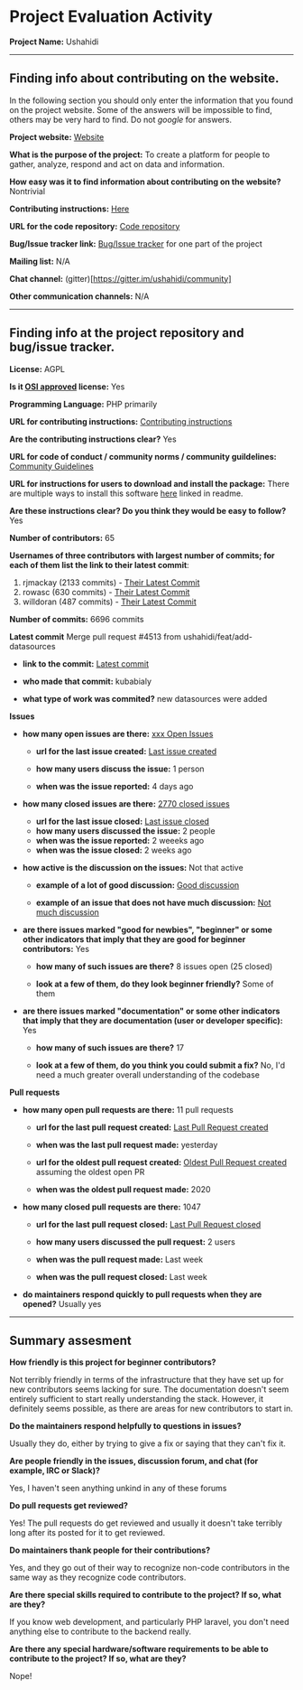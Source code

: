 # Project Evaluation Activity



__Project Name:__  Ushahidi


---

## Finding info about contributing on the website.

In the following section you should only enter the information that you
found on the project website. Some of the answers will be impossible to find, others
may be very hard to find. Do not _google_ for answers.

__Project website:__ [Website](https://www.ushahidi.com/)


__What is the purpose of the project:__ To create a platform for people to gather, analyze, respond and act on data and information.


__How easy was it to find information about contributing on the website?__ Nontrivial


__Contributing instructions:__ [Here](https://docs.ushahidi.com/platform-developer-documentation/contributing-or-getting-involved) 

__URL for the code repository:__ [Code repository](https://github.com/ushahidi)

__Bug/Issue tracker link:__ [Bug/Issue tracker](https://github.com/ushahidi/platform/pulls) for one part of the project

__Mailing list:__ N/A

__Chat channel:__ (gitter)[https://gitter.im/ushahidi/community]

__Other communication channels:__ N/A


---

## Finding info at the project repository and bug/issue tracker.

__License:__ AGPL

__Is it [OSI approved](https://opensource.org/licenses/alphabetical) license:__ Yes

__Programming Language:__ PHP primarily

__URL for contributing instructions:__ [Contributing instructions](https://github.com/ushahidi/platform/blob/project-mzima/CONTRIBUTING.md)

__Are the contributing instructions clear?__ Yes


__URL for code of conduct / community norms / community guildelines:__ [Community Guidelines](https://github.com/ushahidi/platform/tree/project-mzima/docs/code-of-conduct)

__URL for instructions for users to download and install the package:__ There are multiple ways to install this software [here](https://docs.ushahidi.com/platform-developer-documentation/development-and-code/setup_alternatives) linked in readme. 


__Are these instructions clear? Do you think they would be easy to follow?__ Yes


__Number of contributors:__ 65


__Usernames of three contributors with largest number of commits; for
each of them list the link to their latest commit__:

1. rjmackay (2133 commits) - [Their Latest Commit](https://github.com/ushahidi/platform/commit/6ae18237301d3463cf7103cc7fea38fabd408b91)
2. rowasc (630 commits) - [Their Latest Commit](https://github.com/ushahidi/platform/commit/f6b646809b4ecb55e51437f8d1cd9749e73c467d)
3. willdoran (487 commits) - [Their Latest Commit](https://github.com/ushahidi/platform/commit/284fb1655f91cbff964f078804d71e81c466d7f7)


__Number of commits:__ 6696 commits

__Latest commit__  Merge pull request #4513 from ushahidi/feat/add-datasources 

- __link to the commit:__ [Latest commit](https://github.com/ushahidi/platform/commit/c8d0a050941e531aa9192ca3309b442a0f1d852b)

- __who made that commit:__ kubabialy

- __what type of work was commited?__ new datasources were added


__Issues__

- __how many open issues are there:__ [xxx Open Issues](607)

    - __url for the last issue created:__ [Last issue created](https://github.com/ushahidi/platform/issues/4526)

    - __how many users discuss the issue:__ 1 person
    
    - __when was the issue reported:__ 4 days ago
    

- __how many closed issues are there:__ [2770 closed issues](https://github.com/ushahidi/platform/issues?q=is%3Aissue+is%3Aclosed)
    - __url for the last issue closed:__ [Last issue closed](https://github.com/ushahidi/platform/issues/4519)
    - __how many users discussed the issue:__ 2 people
    - __when was the issue reported:__ 2 weeeks ago
    - __when was the issue closed:__ 2 weeks ago

- __how active is the discussion on the issues:__ Not that active

    - __example of a lot of good discussion:__ [Good discussion](https://github.com/ushahidi/platform/issues/2746)
    
    - __example of an issue that does not have much discussion:__ [Not much discussion](https://github.com/ushahidi/platform/issues/4524)



- __are there issues marked "good for newbies", "beginner" or some other indicators that imply that they are good for beginner contributors:__ Yes

    - __how many of such issues are there?__ 8 issues open (25 closed)
    
    - __look at a few of them, do they look beginner friendly?__ Some of them



- __are there issues marked "documentation" or some other indicators that imply that they are documentation (user or developer specific):__ Yes

    - __how many of such issues are there?__ 17
    
    - __look at a few of them, do you think you could submit a fix?__ No, I'd need a much greater overall understanding of the codebase



__Pull requests__

- __how many open pull requests are there:__ 11 pull requests

    - __url for the last pull request created:__ [Last Pull Request created](https://github.com/ushahidi/platform/pull/4527)
    
    - __when was the last pull request made:__ yesterday

    - __url for the oldest pull request created:__ [Oldest Pull Request created](https://github.com/ushahidi/platform/pull/3958) assuming the oldest open PR
    
    - __when was the oldest pull request made:__ 2020

- __how many closed pull requests are there:__ 1047

    - __url for the last pull request closed:__ [Last Pull Request closed](https://github.com/ushahidi/platform/pull/4525)
    
    - __how many users discussed the pull request:__ 2 users
    
    - __when was the pull request made:__  Last week
    
    - __when was the pull request closed:__ Last week
    

- __do maintainers respond quickly to pull requests when they are opened?__ Usually yes





---


## Summary assesment
__How friendly is this project for beginner contributors?__

Not terribly friendly in terms of the infrastructure that they have set up for new contributors seems lacking for sure. The documentation doesn't seem entirely sufficient to start really understanding the stack. However, it definitely seems possible, as there are areas for new contributors to start in.


__Do the maintainers respond helpfully to questions in issues?__

Usually they do, either by trying to give a fix or saying that they can't fix it.

__Are people friendly in the issues, discussion forum, and chat (for example, IRC or Slack)?__

Yes, I haven't seen anything unkind in any of these forums

__Do pull requests get reviewed?__

Yes! The pull requests do get reviewed and usually it doesn't take terribly long after its posted for it to get reviewed.

__Do maintainers thank people for their contributions?__

Yes, and they go out of their way to recognize non-code contributors in the same way as they recognize code contributors.

__Are there special skills required to contribute to the project? If so, what are they?__

If you know web development, and particularly PHP laravel, you don't need anything else to contribute to the backend really.

__Are there any special hardware/software requirements to be able to contribute to the project? If so, what are they?__

Nope!
